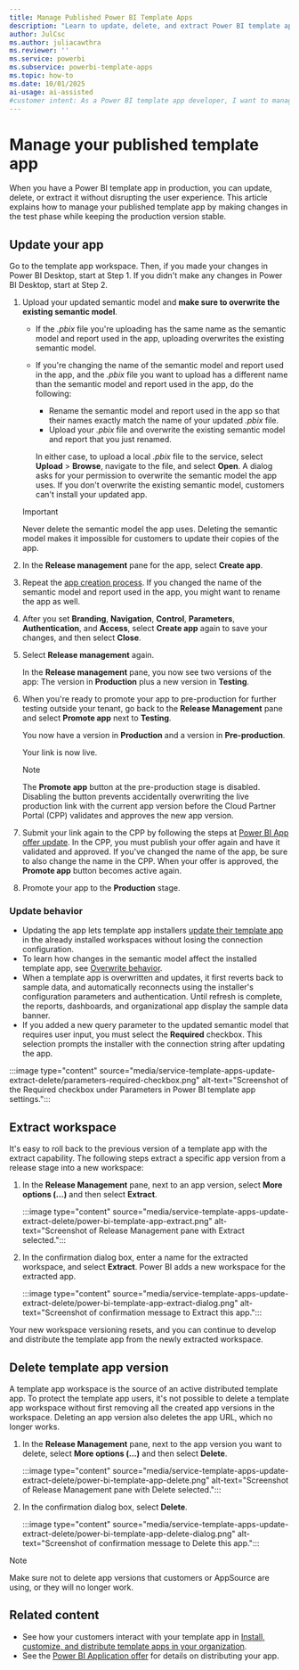 ```yaml
---
title: Manage Published Power BI Template Apps
description: "Learn to update, delete, and extract Power BI template apps without disrupting production. Step-by-step guide for app developers. Start managing your apps today."
author: JulCsc
ms.author: juliacawthra
ms.reviewer: ''
ms.service: powerbi
ms.subservice: powerbi-template-apps
ms.topic: how-to
ms.date: 10/01/2025
ai-usage: ai-assisted
#customer intent: As a Power BI template app developer, I want to manage my published template app by updating, deleting, and extracting it without interfering with the app in production, so that I can ensure a smooth and uninterrupted experience for my users.
---
```


# Manage your published template app

When you have a Power BI template app in production, you can update, delete, or extract it without disrupting the user experience. This article explains how to manage your published template app by making changes in the test phase while keeping the production version stable.

## Update your app

Go to the template app workspace. Then, if you made your changes in Power BI Desktop, start at Step 1. If you didn't make any changes in Power BI Desktop, start at Step 2.

1. Upload your updated semantic model and **make sure to overwrite the existing semantic model**.
   - If the *.pbix* file you're uploading has the same name as the semantic model and report used in the app, uploading overwrites the existing semantic model.
   - If you're changing the name of the semantic model and report used in the app, and the *.pbix* file you want to upload has a different name than the semantic model and report used in the app, do the following:
     - Rename the semantic model and report used in the app so that their names exactly match the name of your updated *.pbix* file.
     - Upload your *.pbix* file and overwrite the existing semantic model and report that you just renamed.

     In either case, to upload a local *.pbix* file to the service, select **Upload** > **Browse**, navigate to the file, and select **Open**. A dialog asks for your permission to overwrite the semantic model the app uses. If you don't overwrite the existing semantic model, customers can't install your updated app.

   > [!IMPORTANT]
   > Never delete the semantic model the app uses. Deleting the semantic model makes it impossible for customers to update their copies of the app.

1. In the **Release management** pane for the app, select **Create app**.
1. Repeat the [app creation process](service-template-apps-create.md). If you changed the name of the semantic model and report used in the app, you might want to rename the app as well.
1. After you set **Branding**, **Navigation**, **Control**, **Parameters**, **Authentication**, and **Access**, select **Create app** again to save your changes, and then select **Close**.
1. Select **Release management** again.

   In the **Release management** pane, you now see two versions of the app: The version in **Production** plus a new version in **Testing**.

1. When you're ready to promote your app to pre-production for further testing outside your tenant, go back to the **Release Management** pane and select **Promote app** next to **Testing**.

   You now have a version in **Production** and a version in **Pre-production**.

   Your link is now live.

   > [!NOTE]
   > The **Promote app** button at the pre-production stage is disabled. Disabling the button prevents accidentally overwriting the live production link with the current app version before the Cloud Partner Portal (CPP) validates and approves the new app version.

1. Submit your link again to the CPP by following the steps at [Power BI App offer update](/azure/marketplace/cloud-partner-portal/power-bi/cpp-update-existing-offer). In the CPP, you must publish your offer again and have it validated and approved. If you've changed the name of the app, be sure to also change the name in the CPP. When your offer is approved, the **Promote app** button becomes active again.

1. Promote your app to the **Production** stage.

### Update behavior

- Updating the app lets template app installers [update their template app](service-template-apps-install-distribute.md#update-a-template-app) in the already installed workspaces without losing the connection configuration.
- To learn how changes in the semantic model affect the installed template app, see [Overwrite behavior](service-template-apps-install-distribute.md#overwrite-behavior).
- When a template app is overwritten and updates, it first reverts back to sample data, and automatically reconnects using the installer's configuration parameters and authentication. Until refresh is complete, the reports, dashboards, and organizational app display the sample data banner.
- If you added a new query parameter to the updated semantic model that requires user input, you must select the **Required** checkbox. This selection prompts the installer with the connection string after updating the app.

:::image type="content" source="media/service-template-apps-update-extract-delete/parameters-required-checkbox.png" alt-text="Screenshot of the Required checkbox under Parameters in Power BI template app settings.":::

## Extract workspace

It's easy to roll back to the previous version of a template app with the extract capability. The following steps extract a specific app version from a release stage into a new workspace:

1. In the **Release Management** pane, next to an app version, select **More options (...)** and then select **Extract**.

   :::image type="content" source="media/service-template-apps-update-extract-delete/power-bi-template-app-extract.png" alt-text="Screenshot of Release Management pane with Extract selected.":::

1. In the confirmation dialog box, enter a name for the extracted workspace, and select **Extract**. Power BI adds a new workspace for the extracted app.

   :::image type="content" source="media/service-template-apps-update-extract-delete/power-bi-template-app-extract-dialog.png" alt-text="Screenshot of confirmation message to Extract this app.":::

Your new workspace versioning resets, and you can continue to develop and distribute the template app from the newly extracted workspace.

## Delete template app version

A template app workspace is the source of an active distributed template app. To protect the template app users, it's not possible to delete a template app workspace without first removing all the created app versions in the workspace. Deleting an app version also deletes the app URL, which no longer works.

1. In the **Release Management** pane, next to the app version you want to delete, select **More options (...)** and then select **Delete**.

   :::image type="content" source="media/service-template-apps-update-extract-delete/power-bi-template-app-delete.png" alt-text="Screenshot of Release Management pane with Delete selected.":::

1. In the confirmation dialog box, select **Delete**.

   :::image type="content" source="media/service-template-apps-update-extract-delete/power-bi-template-app-delete-dialog.png" alt-text="Screenshot of confirmation message to Delete this app.":::

> [!NOTE]
> Make sure not to delete app versions that customers or AppSource are using, or they will no longer work.

## Related content

- See how your customers interact with your template app in [Install, customize, and distribute template apps in your organization](service-template-apps-install-distribute.md).
- See the [Power BI Application offer](/azure/marketplace/cloud-partner-portal/power-bi/cpp-power-bi-offer) for details on distributing your app.
